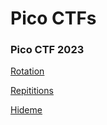 # Pico CTFs

### Pico CTF 2023
[Rotation](PicoCTF2023/rotation.md/)

[Repititions](PicoCTF2023/repititions.md/)

[Hideme](PicoCTF2023/hideme.md/)
